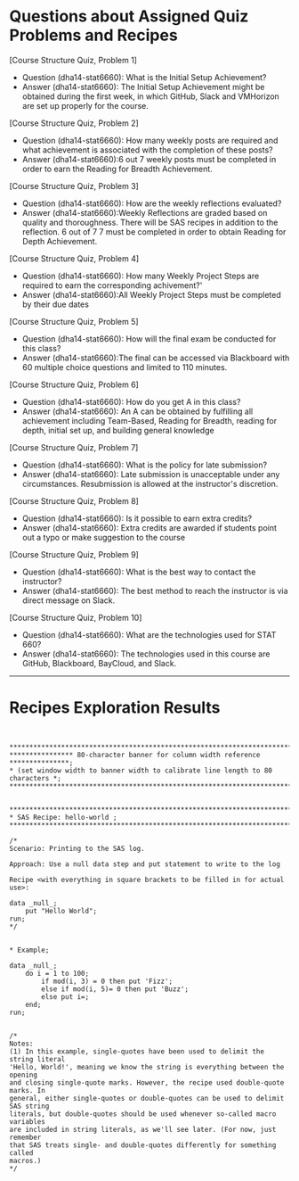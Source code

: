 
# Questions about Assigned Quiz Problems and Recipes



[Course Structure Quiz, Problem 1]
* Question (dha14-stat6660): What is the Initial Setup Achievement?
* Answer (dha14-stat6660): The Initial Setup Achievement might be obtained during the first week, in which GitHub, Slack and VMHorizon are set up properly for the course. 


[Course Structure Quiz, Problem 2]
* Question (dha14-stat6660): How many weekly posts are required and what achievement is associated with the completion of these posts?
* Answer (dha14-stat6660):6 out 7 weekly posts must be completed in order to earn the Reading for Breadth Achievement.


[Course Structure Quiz, Problem 3]
* Question (dha14-stat6660): How are the weekly reflections evaluated?
* Answer (dha14-stat6660):Weekly Reflections are graded based on quality and thoroughness. There will be SAS recipes in addition to the reflection. 6 out of 7
7 must be completed in order to obtain Reading for Depth Achievement.

[Course Structure Quiz, Problem 4]
* Question (dha14-stat6660): How many Weekly Project Steps are required to earn the corresponding achivement?' 
* Answer (dha14-stat6660):All Weekly Project Steps must be completed by their due dates


[Course Structure Quiz, Problem 5]
* Question (dha14-stat6660): How will the final exam be conducted for this class? 
* Answer (dha14-stat6660):The final can be accessed via Blackboard with 60 multiple choice questions and limited to 110 minutes. 

[Course Structure Quiz, Problem 6]
* Question (dha14-stat6660): How do you get A in this class?
* Answer (dha14-stat6660): An A can be obtained by fulfilling all achievement including Team-Based, Reading for Breadth, reading for depth, initial set up, and building general knowledge

[Course Structure Quiz, Problem 7]
* Question (dha14-stat6660): What is the policy for late submission? 
* Answer (dha14-stat6660): Late submission is unacceptable under any circumstances. Resubmission is allowed at the instructor's discretion. 

[Course Structure Quiz, Problem 8]
* Question (dha14-stat6660): Is it possible to earn extra credits? 
* Answer (dha14-stat6660): Extra credits are awarded if students point out a typo or make suggestion to the course

[Course Structure Quiz, Problem 9]
* Question (dha14-stat6660): What is the best way to contact the instructor?
* Answer (dha14-stat6660): The best method to reach the instructor is via direct message on Slack.

[Course Structure Quiz, Problem 10]
* Question (dha14-stat6660): What are the technologies used for STAT 660?
* Answer (dha14-stat6660): The technologies used in this course  are GitHub, Blackboard, BayCloud, and Slack. 



***



# Recipes Exploration Results



```SAS


*******************************************************************************;
**************** 80-character banner for column width reference ***************;
* (set window width to banner width to calibrate line length to 80 characters *;
*******************************************************************************;


*******************************************************************************;
* SAS Recipe: hello-world ;
*******************************************************************************;

/*
Scenario: Printing to the SAS log.

Approach: Use a null data step and put statement to write to the log

Recipe <with everything in square brackets to be filled in for actual use>:

data _null_;
    put "Hello World";
run;
*/


* Example;

data _null_; 
	do i = 1 to 100; 
		if mod(i, 3) = 0 then put 'Fizz'; 
		else if mod(i, 5)= 0 then put 'Buzz'; 
		else put i=; 
	end; 
run; 


/*
Notes:
(1) In this example, single-quotes have been used to delimit the string literal
'Hello, World!', meaning we know the string is everything between the opening
and closing single-quote marks. However, the recipe used double-quote marks. In
general, either single-quotes or double-quotes can be used to delimit SAS string
literals, but double-quotes should be used whenever so-called macro variables
are included in string literals, as we'll see later. (For now, just remember
that SAS treats single- and double-quotes differently for something called
macros.)
*/



```
